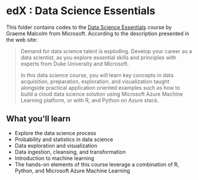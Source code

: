 # edX : Data Science Essentials

This folder contains codes to the [Data Science Essentials](https://www.edx.org/course/data-science-essentials-microsoft-dat203-1x-6) course by Graeme Malcolm from Microsoft. According to the description presented in the web site:

> Demand for data science talent is exploding. Develop your career as a data scientist, as you explore essential skills and principles with experts from Duke University and Microsoft.
> 
> In this data science course, you will learn key concepts in data acquisition, preparation, exploration, and visualization taught alongside practical application oriented examples such as how to build a cloud data science solution using Microsoft Azure Machine Learning platform, or with R, and Python on Azure stack.

## What you'll learn
- Explore the data science process
- Probability and statistics in data science
- Data exploration and visualization
- Data ingestion, cleansing, and transformation
- Introduction to machine learning
- The hands-on elements of this course leverage a combination of R, Python, and Microsoft Azure Machine Learning
